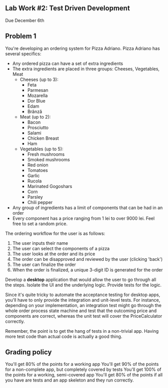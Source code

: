 ## Lab Work #2: Test Driven Development

Due December 6th

## Problem 1

You're developing an ordering system for Pizza Adriano. Pizza Adriano has several specifics:

- Any ordered pizza can have a set of extra ingredients
- The extra ingredients are placed in three groups: Cheeses, Vegetables, Meat
  - Cheeses (up to 3):
    - Feta
    - Parmesan
    - Mozarella
    - Dor Blue
    - Edam
    - Brânză
  - Meat (up to 2):
    - Bacon
    - Prosciutto
    - Salami
    - Chicken Breast
    - Ham
  - Vegetables (up to 5):
    - Fresh mushrooms
    - Smoked mushrooms
    - Red onion
    - Tomatoes
    - Garlic
    - Rucola
    - Marinated Gogoshars
    - Corn
    - Parsley
    - Chili pepper
- Any group of ingredients has a limit of components that can be had in an order
- Every component has a price ranging from 1 lei to over 9000 lei. Feel free to set a random price.

The ordering workflow for the user is as follows:

1. The user inputs their name
2. The user can select the components of a pizza
3. The user looks at the order and its price
4. The order can be disapproved and reviewed by the user (clicking 'back')
5. The user can finalize the order
6. When the order is finalized, a unique 3-digit ID is generated for the order

Develop a **desktop** application that would allow the user to go through all the steps. Isolate the UI and the underlying logic. Provide tests for the logic.

Since it's quite tricky to automate the acceptance testing for desktop apps, you'll have to only provide the integration and unit-level tests. For instance, depending on your implementation, an integration test might go through the whole order process state machine and test that the outcoming price and components are correct, whereas the unit test will cover the PriceCalculator correctly.

Remember, the point is to get the hang of tests in a non-trivial app. Having more test code than actual code is actually a good thing.

## Grading policy

You'll get 80% of the points for a working app
You'll get 90% of the points for a non-complete app, but completely covered by tests
You'll get 100% of the points for a working, semi-covered app
You'll get 80% of the points if all you have are tests and an app skeleton and they run correctly.
